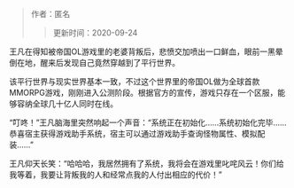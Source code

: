 > 作者：匿名
>> 更新时间：2020-09-24

王凡在得知被帝国OL游戏里的老婆背叛后，悲愤交加喷出一口鲜血，眼前一黑晕倒在地，醒来后发现自己竟然穿越到了平行世界。

该平行世界与现实世界基本一致，不过这个世界里的帝国OL做为全球首款MMORPG游戏，刚刚进入公测阶段。根据官方的宣传，游戏只存在一个区服，能够容纳全球几十亿人同时在线。

“叮咚！”王凡脑海里突然响起一个声音：“系统正在初始化……系统初始化完毕……恭喜宿主获得游戏助手系统，宿主可以通过游戏助手查询怪物属性、模拟配装……”

王凡仰天长笑：“哈哈哈，我居然拥有了系统，我将会在游戏里叱咤风云！你们给我等着，我要让背叛我的人和经常点我的人付出相应的代价！”

<div id="gitalk-container"></div>
<link rel="stylesheet" href="https://unpkg.com/gitalk/dist/gitalk.css">
<script src="https://unpkg.com/gitalk@latest/dist/gitalk.min.js"></script> 
<script src="/empire/js/library.js"></script> 
<script type="text/javascript">setTitle("简介");</script>
        